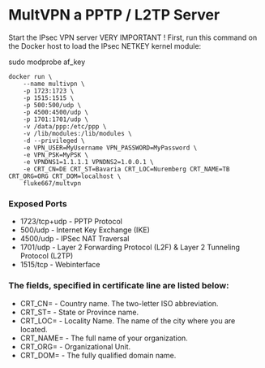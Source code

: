 # MultVPN a PPTP / L2TP Server


Start the IPsec VPN server
VERY IMPORTANT ! First, run this command on the Docker host to load the IPsec NETKEY kernel module:


sudo modprobe af_key


```
docker run \
    --name multivpn \
    -p 1723:1723 \
    -p 1515:1515 \
    -p 500:500/udp \
    -p 4500:4500/udp \
    -p 1701:1701/udp \
    -v /data/ppp:/etc/ppp \
    -v /lib/modules:/lib/modules \
    -d --privileged \
    -e VPN_USER=MyUsername VPN_PASSWORD=MyPassword \
    -e VPN_PSK=MyPSK \
    -e VPNDNS1=1.1.1.1 VPNDNS2=1.0.0.1 \
    -e CRT_CN=DE CRT_ST=Bavaria CRT_LOC=Nuremberg CRT_NAME=TB CRT_ORG=ORG CRT_DOM=localhost \
    fluke667/multvpn
```


### Exposed Ports
- 1723/tcp+udp - PPTP Protocol  
- 500/udp  - Internet Key Exchange (IKE)   
- 4500/udp - IPSec NAT Traversal   
- 1701/udp - Layer 2 Forwarding Protocol (L2F) & Layer 2 Tunneling Protocol (L2TP)    
- 1515/tcp - Webinterface


### The fields, specified in certificate line are listed below:
- CRT_CN= - Country name. The two-letter ISO abbreviation.
- CRT_ST= - State or Province name.
- CRT_LOC= - Locality Name. The name of the city where you are located.
- CRT_NAME= - The full name of your organization.
- CRT_ORG= - Organizational Unit.
- CRT_DOM= - The fully qualified domain name.
